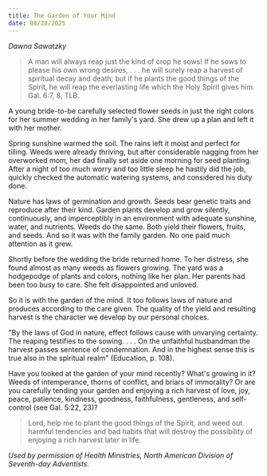```yaml
---
title: The Garden of Your Mind
date: 08/28/2025
---
```


_Dawna Sawatzky_

> <p></p>
> A man will always reap just the kind of crop he sows! If he sows to please his own wrong desires, . . . he will surely reap a harvest of spiritual decay and death; but if he plants the good things of the Spirit, he will reap the everlasting life which the Holy Spirit gives him. Gal. 6:7, 8, TLB.

A young bride-to-be carefully selected flower seeds in just the right colors for her summer wedding in her family's yard. She drew up a plan and left it with her mother.

Spring sunshine warmed the soil. The rains left it moist and perfect for tilling. Weeds were already thriving, but after considerable nagging from her overworked mom, her dad finally set aside one morning for seed planting. After a night of too much worry and too little sleep he hastily did the job, quickly checked the automatic watering systems, and considered his duty done.

Nature has laws of germination and growth. Seeds bear genetic traits and reproduce after their kind. Garden plants develop and grow silently, continuously, and imperceptibly in an environment with adequate sunshine, water, and nutrients. Weeds do the same. Both yield their flowers, fruits, and seeds. And so it was with the family garden. No one paid much attention as it grew.

Shortly before the wedding the bride returned home. To her distress, she found almost as many weeds as flowers growing. The yard was a hodgepodge of plants and colors, nothing like her plan. Her parents had been too busy to care. She felt disappointed and unloved.

So it is with the garden of the mind. It too follows laws of nature and produces according to the care given. The quality of the yield and resulting harvest is the character we develop by our personal choices.

"By the laws of God in nature, effect follows cause with unvarying certainty. The reaping testifies to the sowing. . . . On the unfaithful husbandman the harvest passes sentence of condemnation. And in the highest sense this is true also in the spiritual realm" (Education, p. 108).

Have you looked at the garden of your mind recently? What's growing in it? Weeds of intemperance, thorns of conflict, and briars of immorality? Or are you carefully tending your garden and enjoying a rich harvest of love, joy, peace, patience, kindness, goodness, faithfulness, gentleness, and self-control (see Gal. 5:22, 23)?

> <callout></callout>
> Lord, help me to plant the good things of the Spirit, and weed out harmful tendencies and bad habits that will destroy the possibility of enjoying a rich harvest later in life.

_Used by permission of Health Ministries, North American Division of Seventh-day Adventists._